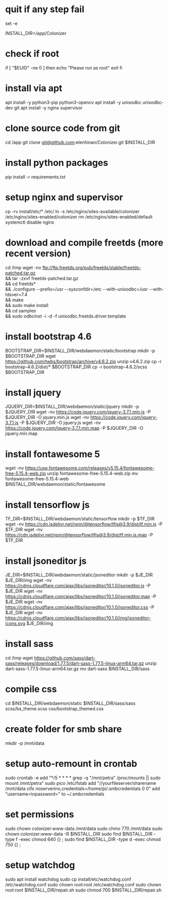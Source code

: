 # quit if any step fail
set -e

INSTALL_DIR=/app/Colonizer

# check if root
if [ "$EUID" -ne 0 ]
  then echo "Please run as root"
  exit
fi

# install via apt
apt install -y python3-pip python3-opencv
apt install -y unixodbc unixodbc-dev git
apt install -y nginx supervisor

# clone source code from git
cd /app
git clone git@github.com:elenhinan/Colonizer.git $INSTALL_DIR

# install python packages
pip install -r requirements.txt

# setup nginx and supervisor
cp -rv install/etc/* /etc/
ln -s /etc/nginx/sites-available/colonizer /etc/nginx/sites-enabled/colonizer
rm /etc/nginx/sites-enabled/default
systemctl disable nginx

# download and compile freetds (more recent version)
cd /tmp
wget -nv ftp://ftp.freetds.org/pub/freetds/stable/freetds-patched.tar.gz \
&& tar -zxvf freetds-patched.tar.gz \
&& cd freetds* \
&& ./configure --prefix=/usr --sysconfdir=/etc --with-unixodbc=/usr --with-tdsver=7.4 \
&& make \
&& sudo make install \
&& cd samples \
&& sudo odbcinst -i -d -f unixodbc.freetds.driver.template

# install bootstrap 4.6
BOOTSTRAP_DIR=$INSTALL_DIR/webdaemon/static/bootstrap
mkdir -p $BOOTSTRAP_DIR
wget https://github.com/twbs/bootstrap/archive/v4.6.2.zip
unzip v4.6.2.zip
cp -r bootstrap-4.6.2/dist/* $BOOTSTRAP_DIR
cp -r bootstrap-4.6.2/scss $BOOTSTRAP_DIR

# install jquery
JQUERY_DIR=$INSTALL_DIR/webdaemon/static/jquery
mkdir -p $JQUERY_DIR
wget -nv https://code.jquery.com/jquery-3.7.1.min.js -P $JQUERY_DIR -O jquery.min.js
wget -nv https://code.jquery.com/jquery-3.7.1.js -P $JQUERY_DIR -O jquery.js
wget -nv https://code.jquery.com/jquery-3.7.1.min.map -P $JQUERY_DIR -O jquery.min.map

# install fontawesome 5
wget -nv https://use.fontawesome.com/releases/v5.15.4/fontawesome-free-5.15.4-web.zip
unzip fontawesome-free-5.15.4-web.zip
mv fontawesome-free-5.15.4-web $INSTALL_DIR/webdaemon/static/fontawesome

# install tensorflow js
TF_DIR=$INSTALL_DIR/webdaemon/static/tensorflow
mkdir -p $TF_DIR
wget -nv https://cdn.jsdelivr.net/npm/@tensorflow/tfjs@3.9/dist/tf.min.js -P $TF_DIR
wget -nv https://cdn.jsdelivr.net/npm/@tensorflow/tfjs@3.9/dist/tf.min.js.map -P $TF_DIR

# install jsoneditor js
JE_DIR=$INSTALL_DIR/webdaemon/static/jsoneditor
mkdir -p $JE_DIR $JE_DIR/img
wget -nv https://cdnjs.cloudflare.com/ajax/libs/jsoneditor/10.1.0/jsoneditor.js -P $JE_DIR
wget -nv https://cdnjs.cloudflare.com/ajax/libs/jsoneditor/10.1.0/jsoneditor.map -P $JE_DIR
wget -nv https://cdnjs.cloudflare.com/ajax/libs/jsoneditor/10.1.0/jsoneditor.css -P $JE_DIR
wget -nv https://cdnjs.cloudflare.com/ajax/libs/jsoneditor/10.1.0/img/jsoneditor-icons.svg $JE_DIR/img

# install sass
cd /tmp
wget https://github.com/sass/dart-sass/releases/download/1.77.5/dart-sass-1.77.5-linux-arm64.tar.gz
unzip dart-sass-1.77.5-linux-arm64.tar.gz
mv dart-sass $INSTALL_DIR/sass

# compile css
cd $INSTALL_DIR/webdaemon/static
$INSTALL_DIR/sass/sass scss/bs_theme.scss css/bootstrap_themed.css

# create folder for smb share
mkdir -p /mnt/data

# setup auto-remount in crontab
sudo crontab -e
add "*/5 * * * * grep -q "/mnt/petra" /proc/mounts || sudo mount /mnt/petra"
sudo pico /etc/fstab
add "//yourfileserver/sharename  /mnt/data      cifs    noserverino,credentials=/home/pi/.smbcredentials    0    0"
add "username=<username>\npassword=<password>" to ~/.smbcredentials

# set permissions
sudo chown colonizer:www-data /mnt/data
sudo chmo 770 /mnt/data
sudo chown colonizer:www-data -R $INSTALL_DIR
sudo find $INSTALL_DIR -type f -exec chmod 640 {} \;
sudo find $INSTALL_DIR -type d -exec chmod 750 {} \;

# setup watchdog
sudo apt install watchdog
sudo cp install/etc/watchdog.conf /etc/watchdog.conf
sudo chown root:root /etc/watchdog.conf
sudo chown root:root $INSTALL_DIR/repair.sh
sudo chmod 700 $INSTALL_DIR/repair.sh